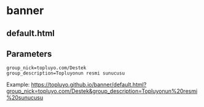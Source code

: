 # banner


## default.html

## Parameters
``` 
group_nick=topluyo.com/Destek
group_description=Topluyonun resmi sunucusu
```

Example:
https://topluyo.github.io/banner/default.html?group_nick=topluyo.com/Destek&group_description=Topluyonun%20resmi%20sunucusu
